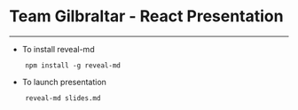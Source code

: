 # Team Gilbraltar - React Presentation

---

* To install reveal-md
```
    npm install -g reveal-md
```
* To launch presentation
```
    reveal-md slides.md 
```
